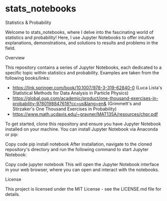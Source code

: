 # stats_notebooks
Statistics & Probability

Welcome to stats_notebooks, where I delve into the fascinating world of statistics and probability! Here, I use Jupyter Notebooks to offer intuitive explanations, demonstrations, and solutions to results and problems in the field. 

Overview

This repository contains a series of Jupyter Notebooks, each dedicated to a specific topic within statistics and probability. Examples are taken from the following books/links: 
- https://link.springer.com/book/10.1007/978-3-319-62840-0  (Luca Lista's Statistical Methods for Data Analysis in Particle Physics)
- https://global.oup.com/academic/product/one-thousand-exercises-in-probability-9780198847618?cc=us&lang=en& (Grimmett's and Stirzaker's One Thousand Exercises in Probability)
- https://www.math.ucdavis.edu/~gravner/MAT135A/resources/chpr.pdf

To get started, clone this repository and ensure you have Jupyter Notebook installed on your machine. You can install Jupyter Notebook via Anaconda or pip:

Copy code
pip install notebook
After installation, navigate to the cloned repository's directory and run the following command to start Jupyter Notebook:

Copy code
jupyter notebook
This will open the Jupyter Notebook interface in your web browser, where you can open and interact with the notebooks.

License

This project is licensed under the MIT License - see the LICENSE.md file for details.
